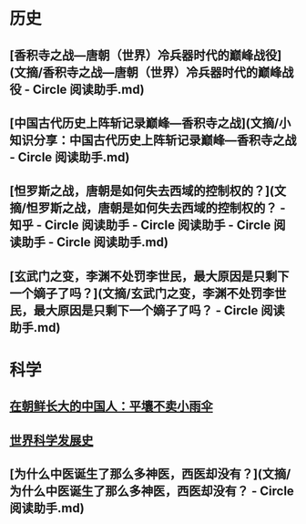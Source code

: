 # 历史
## [香积寺之战—唐朝（世界）冷兵器时代的巅峰战役](文摘/香积寺之战—唐朝（世界）冷兵器时代的巅峰战役 - Circle 阅读助手.md)
## [中国古代历史上阵斩记录巅峰—香积寺之战](文摘/小知识分享：中国古代历史上阵斩记录巅峰—香积寺之战 - Circle 阅读助手.md)
## [怛罗斯之战，唐朝是如何失去西域的控制权的？](文摘/怛罗斯之战，唐朝是如何失去西域的控制权的？ - 知乎 - Circle 阅读助手 - Circle 阅读助手 - Circle 阅读助手 - Circle 阅读助手.md)
## [玄武门之变，李渊不处罚李世民，最大原因是只剩下一个嫡子了吗？](文摘/玄武门之变，李渊不处罚李世民，最大原因是只剩下一个嫡子了吗？ - Circle 阅读助手.md)

# 科学
## [在朝鲜长大的中国人：平壤不卖小雨伞](文摘/在朝鲜长大的中国人,md)
## [世界科学发展史](文摘/世界科学发展史.md)
## [为什么中医诞生了那么多神医，西医却没有？](文摘/为什么中医诞生了那么多神医，西医却没有？ - Circle 阅读助手.md)

